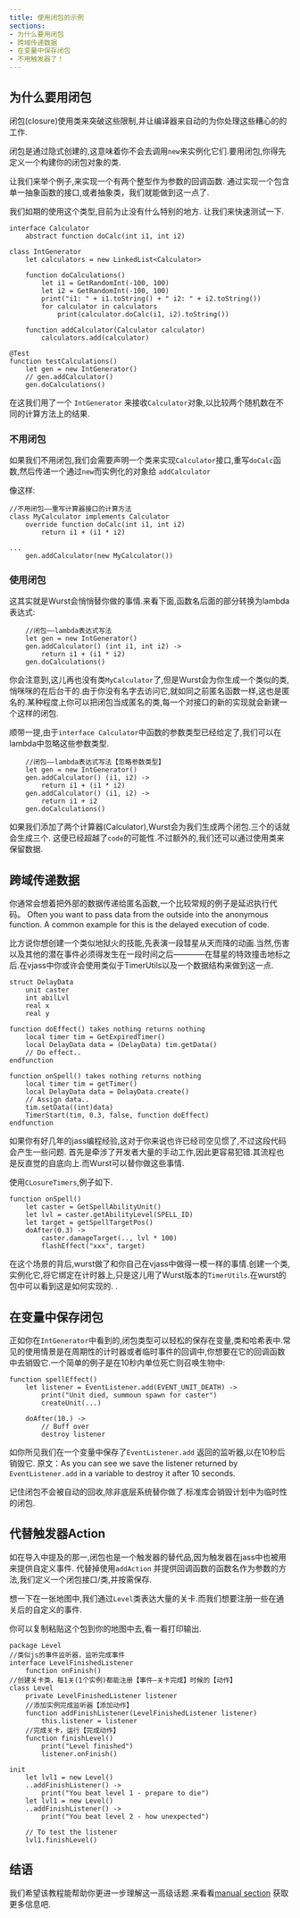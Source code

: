 ```yaml
---
title: 使用闭包的示例
sections:
- 为什么要用闭包
- 跨域传递数据
- 在变量中保存闭包
- 不用触发器了！
---
```




## 为什么要用闭包


闭包(closure)使用类来突破这些限制,并让编译器来自动的为你处理这些糟心的的工作.

闭包是通过隐式创建的,这意味着你不会去调用`new`来实例化它们.要用闭包,你得先定义一个构建你的闭包对象的类.

让我们来举个例子,来实现一个有两个整型作为参数的回调函数.
通过实现一个包含单一抽象函数的接口,或者抽象类，我们就能做到这一点了.

我们如期的使用这个类型,目前为止没有什么特别的地方.
让我们来快速测试一下.


```wurst
interface Calculator
    abstract function doCalc(int i1, int i2)
    
class IntGenerator
    let calculators = new LinkedList<Calculator>

    function doCalculations()
        let i1 = GetRandomInt(-100, 100)
        let i2 = GetRandomInt(-100, 100)
        print("i1: " + i1.toString() + " i2: " + i2.toString())
        for calculator in calculators
            print(calculator.doCalc(i1, i2).toString())

    function addCalculator(Calculator calculator)
        calculators.add(calculator)

@Test
function testCalculations()
    let gen = new IntGenerator()
    // gen.addCalculator()
    gen.doCalculations()
```
在这我们用了一个 `IntGenerator` 来接收`Calculator`对象,以比较两个随机数在不同的计算方法上的结果.

### 不用闭包

如果我们不用闭包,我们会需要声明一个类来实现`Calculator`接口,重写`doCalc`函数,然后传递一个通过`new`而实例化的对象给 `addCalculator`

像这样:

```wurst
//不用闭包——重写计算器接口的计算方法
class MyCalculator implements Calculator
    override function doCalc(int i1, int i2)
        return i1 + (i1 * i2)

...
    gen.addCalculator(new MyCalculator())
```
### 使用闭包

这其实就是Wurst会悄悄替你做的事情.来看下面,函数名后面的部分转换为lambda表达式:

```wurst
    //闭包——lambda表达式写法
    let gen = new IntGenerator()
    gen.addCalculator() (int i1, int i2) ->
        return i1 + (i1 * i2)
    gen.doCalculations()
```
你会注意到,这儿再也没有类`MyCalculator`了,但是Wurst会为你生成一个类似的类,悄咪咪的在后台干的.由于你没有名字去访问它,就如同之前匿名函数一样,这也是匿名的.某种程度上你可以把闭包当成匿名的类,每一个对接口的新的实现就会新建一个这样的闭包.

顺带一提,由于`interface Calculator`中函数的参数类型已经给定了,我们可以在lambda中忽略这些参数类型.


```wurst
    //闭包——lambda表达式写法【忽略参数类型】
    let gen = new IntGenerator()
    gen.addCalculator() (i1, i2) ->
        return i1 + (i1 * i2)
    gen.addCalculator() (i1, i2) ->
        return i1 + i2
    gen.doCalculations()
```
如果我们添加了两个计算器(Calculator),Wurst会为我们生成两个闭包.三个的话就会生成三个.
这便已经超越了`code`的可能性.不过额外的,我们还可以通过使用类来保留数据.


## 跨域传递数据

你通常会想着把外部的数据传递给匿名函数,一个比较常规的例子是延迟执行代码。
Often you want to pass data from the outside into the anonymous function.
A common example for this is the delayed execution of code.

比方说你想创建一个类似地狱火的技能,先表演一段彗星从天而降的动画.当然,伤害以及其他的潜在事件必须得发生在一段时间之后————在彗星的特效撞击地标之后.在vjass中你或许会使用类似于TimerUtils以及一个数据结构来做到这一点.


```wurst
struct DelayData
    unit caster
    int abilLvl
    real x
    real y

function doEffect() takes nothing returns nothing
    local timer tim = GetExpiredTimer()
    local DelayData data = (DelayData) tim.getData()
    // Do effect..
endfunction

function onSpell() takes nothing returns nothing
    local timer tim = getTimer()
    local DelayData data = DelayData.create()
    // Assign data..
    tim.setData((int)data)
    TimerStart(tim, 0.3, false, function doEffect)
endfunction
```
如果你有好几年的jass编程经验,这对于你来说也许已经司空见惯了,不过这段代码会产生一些问题.
首先是牵涉了开发者大量的手动工作,因此更容易犯错.其流程也是反直觉的自底向上.而Wurst可以替你做这些事情.

使用`CLosureTimers`,例子如下.


```wurst
function onSpell()
    let caster = GetSpellAbilityUnit()
    let lvl = caster.getAbilityLevel(SPELL_ID)
    let target = getSpellTargetPos()
    doAfter(0.3) ->
        caster.damageTarget(.., lvl * 100)
        flashEffect("xxx", target)
```
在这个场景的背后,wurst做了和你自己在vjass中做得一模一样的事情.创建一个类,实例化它,将它绑定在计时器上,只是这儿用了Wurst版本的`TimerUtils`.在wurst的包中可以看到这是如何实现的.
.
## 在变量中保存闭包
正如你在`IntGenerator`中看到的,闭包类型可以轻松的保存在变量,类和哈希表中.常见的使用情景是在周期性的计时器或者临时事件的回调中,你想要在它的回调函数中去销毁它.一个简单的例子是在10秒内单位死亡则召唤生物中:


```wurst
function spellEffect()
    let listener = EventListener.add(EVENT_UNIT_DEATH) ->
        print("Unit died, summoun spawn for caster")
        createUnit(...)

    doAfter(10.) ->
        // Buff over
        destroy listener
```
如你所见我们在一个变量中保存了`EventListener.add` 返回的监听器,以在10秒后销毁它.
原文：As you can see we save the listener returned by `EventListener.add` in a variable to destroy it after 10 seconds.

记住闭包不会被自动的回收,除非底层系统替你做了.标准库会销毁计划中为临时性的闭包.
## 代替触发器Action

如在导入中提及的那一,闭包也是一个触发器的替代品,因为触发器在jass中也被用来提供自定义事件.
代替掉使用`addAction` 并提供回调函数的函数名作为参数的方法,我们定义一个闭包接口/类,并按需保存.

想一下在一张地图中,我们通过`Level`类表达大量的关卡.而我们想要注册一些在通关后的自定义的事件.

你可以复制粘贴这个包到你的地图中去,看一看打印输出.

```wurst
package Level
//类似js的事件监听器，监听完成事件
interface LevelFinishedListener
	function onFinish()
//创建关卡类，每1关(1个实例)都能注册【事件—关卡完成】时候的【动作】
class Level
	private LevelFinishedListener listener
	//添加实例完成监听器【添加动作】
	function addFinishListener(LevelFinishedListener listener)
		this.listener = listener
	//完成关卡，运行【完成动作】
	function finishLevel()
		print("Level finished")
		listener.onFinish()

init
	let lvl1 = new Level()
	..addFinishListener() ->
		print("You beat level 1 - prepare to die")
	let lvl1 = new Level()
	..addFinishListener() ->
		print("You beat level 2 - how unexpected")

	// To test the listener
	lvl1.finishLevel()
```

## 结语

我们希望该教程能帮助你更进一步理解这一高级话题.来看看[manual section](https://wurstlang.org/manual.html#lambdas-and-closures) 获取更多信息吧.

